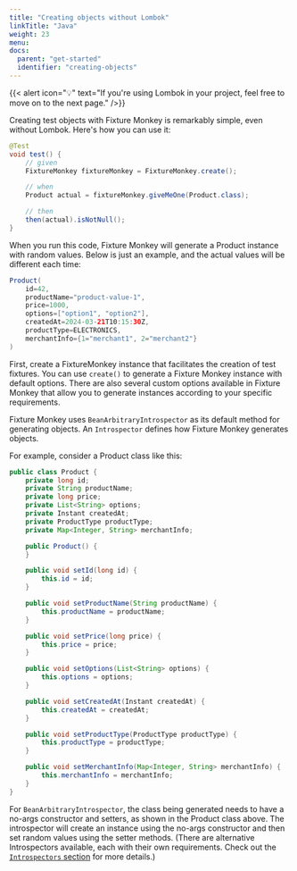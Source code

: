 ```yaml
---
title: "Creating objects without Lombok"
linkTitle: "Java"
weight: 23
menu:
docs:
  parent: "get-started"
  identifier: "creating-objects"
---
```

{{< alert icon="💡" text="If you're using Lombok in your project, feel free to move on to the next page." />}}

Creating test objects with Fixture Monkey is remarkably simple, even without Lombok. Here's how you can use it:

```java
@Test
void test() {
    // given
    FixtureMonkey fixtureMonkey = FixtureMonkey.create();

    // when
    Product actual = fixtureMonkey.giveMeOne(Product.class);

    // then
    then(actual).isNotNull();
}
```

When you run this code, Fixture Monkey will generate a Product instance with random values.
Below is just an example, and the actual values will be different each time:

```java
Product(
    id=42,
    productName="product-value-1",
    price=1000,
    options=["option1", "option2"],
    createdAt=2024-03-21T10:15:30Z,
    productType=ELECTRONICS,
    merchantInfo={1="merchant1", 2="merchant2"}
)
```

First, create a FixtureMonkey instance that facilitates the creation of test fixtures. You can use `create()` to generate a Fixture Monkey instance with default options.
There are also several custom options available in Fixture Monkey that allow you to generate instances according to your specific requirements.

Fixture Monkey uses `BeanArbitraryIntrospector` as its default method for generating objects.
An `Introspector` defines how Fixture Monkey generates objects.

For example, consider a Product class like this:

```java
public class Product {
    private long id;
    private String productName;
    private long price;
    private List<String> options;
    private Instant createdAt;
    private ProductType productType;
    private Map<Integer, String> merchantInfo;

    public Product() {
    }

    public void setId(long id) {
        this.id = id;
    }

    public void setProductName(String productName) {
        this.productName = productName;
    }

    public void setPrice(long price) {
        this.price = price;
    }

    public void setOptions(List<String> options) {
        this.options = options;
    }

    public void setCreatedAt(Instant createdAt) {
        this.createdAt = createdAt;
    }

    public void setProductType(ProductType productType) {
        this.productType = productType;
    }

    public void setMerchantInfo(Map<Integer, String> merchantInfo) {
        this.merchantInfo = merchantInfo;
    }
}
```

For `BeanArbitraryIntrospector`, the class being generated needs to have a no-args constructor and setters, as shown in the Product class above.
The introspector will create an instance using the no-args constructor and then set random values using the setter methods.
(There are alternative Introspectors available, each with their own requirements. Check out the [`Introspectors` section](../../generating-objects/introspector) for more details.)
